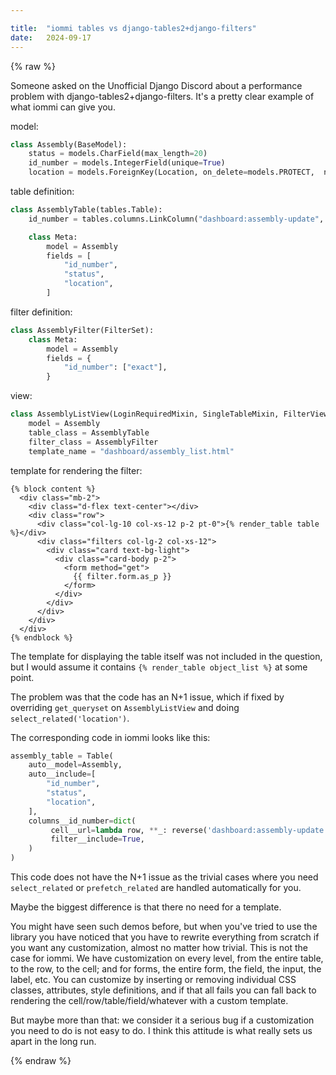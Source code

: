 ```yaml
---

title:	"iommi tables vs django-tables2+django-filters"
date:	2024-09-17
---
```


{% raw %}

Someone asked on the Unofficial Django Discord about a performance problem with django-tables2+django-filters. It's a pretty clear example of what iommi can give you.

model:
```python
class Assembly(BaseModel):
    status = models.CharField(max_length=20)
    id_number = models.IntegerField(unique=True)
    location = models.ForeignKey(Location, on_delete=models.PROTECT,  null=True)
```

table definition:
```python
class AssemblyTable(tables.Table):
    id_number = tables.columns.LinkColumn("dashboard:assembly-update", args=[A("id")])

    class Meta:
        model = Assembly
        fields = [
            "id_number",
            "status",
            "location",
        ]
```

filter definition:
```python
class AssemblyFilter(FilterSet):
    class Meta:
        model = Assembly
        fields = {
            "id_number": ["exact"],
        }
```

view:
```python
class AssemblyListView(LoginRequiredMixin, SingleTableMixin, FilterView):
    model = Assembly
    table_class = AssemblyTable
    filter_class = AssemblyFilter
    template_name = "dashboard/assembly_list.html"
```

template for rendering the filter:
```django
{% block content %}
  <div class="mb-2">
    <div class="d-flex text-center"></div>
    <div class="row">
      <div class="col-lg-10 col-xs-12 p-2 pt-0">{% render_table table %}</div>
      <div class="filters col-lg-2 col-xs-12">
        <div class="card text-bg-light">
          <div class="card-body p-2">
            <form method="get">
              {{ filter.form.as_p }}
            </form>
          </div>
        </div>
      </div>
    </div>
  </div>
{% endblock %}
```

The template for displaying the table itself was not included in the question, but I would assume it contains `{% render_table object_list %}` at some point.


The problem was that the code has an N+1 issue, which if fixed by overriding `get_queryset` on `AssemblyListView` and doing `select_related('location')`.

The corresponding code in iommi looks like this:

```python
assembly_table = Table(
    auto__model=Assembly,
    auto__include=[
        "id_number",
        "status",
        "location",
    ],
    columns__id_number=dict(
         cell__url=lambda row, **_: reverse('dashboard:assembly-update', row.id),
         filter__include=True,
    )
)
```

This code does not have the N+1 issue as the trivial cases where you need `select_related` or `prefetch_related` are handled automatically for you.

Maybe the biggest difference is that there no need for a template.

You might have seen such demos before, but when you've tried to use the library you have noticed that you have to rewrite everything from scratch if you want any customization, almost no matter how trivial. This is not the case for iommi. We have customization on every level, from the entire table, to the row, to the cell; and for forms, the entire form, the field, the input, the label, etc. You can customize by inserting or removing individual CSS classes, attributes, style definitions, and if that all fails you can fall back to rendering the cell/row/table/field/whatever with a custom template.

But maybe more than that: we consider it a serious bug if a customization you need to do is not easy to do. I think this attitude is what really sets us apart in the long run.

{% endraw %}

